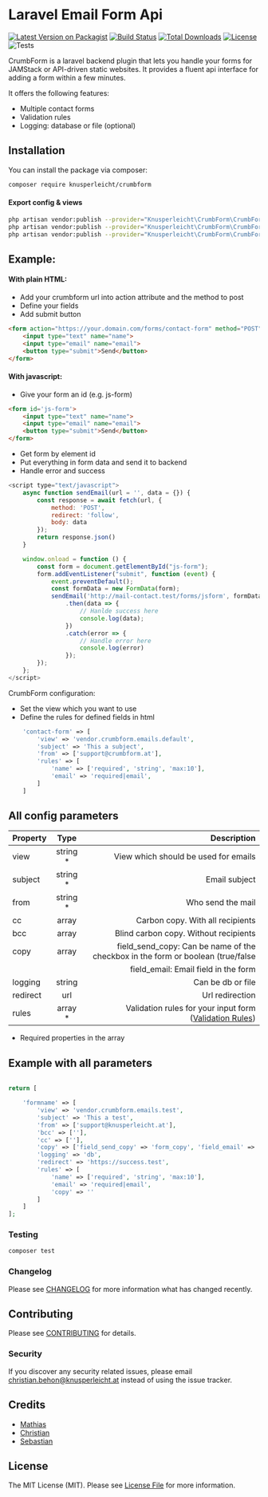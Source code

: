 # Laravel Email Form Api

[![Latest Version on Packagist](https://img.shields.io/packagist/v/knusperleicht/crumbform.svg?style=flat-square)](https://packagist.org/packages/knusperleicht/crumbform)
[![Build Status](https://img.shields.io/travis/knusperleicht/crumbform/master.svg?style=flat-square)](https://travis-ci.org/knusperleicht/crumbform)
[![Total Downloads](https://img.shields.io/packagist/dt/knusperleicht/crumbform.svg?style=flat-square)](https://packagist.org/packages/knusperleicht/crumbform)
[![License](https://img.shields.io/packagist/l/knusperleicht/crumbform)](https://packagist.org/packages/knusperleicht/crumbform)
![Tests](https://github.com/knusperleicht/crumbform/workflows/Tests/badge.svg)

CrumbForm is a laravel backend plugin that lets you handle your forms for JAMStack or API-driven static websites. It
provides a fluent api interface for adding a form within a few minutes.

It offers the following features:

- Multiple contact forms
- Validation rules
- Logging: database or file (optional)

## Installation

You can install the package via composer:

```bash
composer require knusperleicht/crumbform
```

#### Export config & views

``` bash
php artisan vendor:publish --provider="Knusperleicht\CrumbForm\CrumbFormServiceProvider" --tag="config"
php artisan vendor:publish --provider="Knusperleicht\CrumbForm\CrumbFormServiceProvider" --tag="views"
php artisan vendor:publish --provider="Knusperleicht\CrumbForm\CrumbFormServiceProvider" --tag="migrations"
```

## Example:

#### With plain HTML:

- Add your crumbform url into action attribute and the method to post
- Define your fields
- Add submit button

``` html
<form action="https://your.domain.com/forms/contact-form" method="POST">
    <input type="text" name="name">
    <input type="email" name="email">
    <button type="submit">Send</button>
</form>
```

#### With javascript:

- Give your form an id (e.g. js-form)

``` html
<form id='js-form'>
    <input type="text" name="name">
    <input type="email" name="email">
    <button type="submit">Send</button>
</form>
```

- Get form by element id
- Put everything in form data and send it to backend
- Handle error and success

``` js
<script type="text/javascript">
    async function sendEmail(url = '', data = {}) {
        const response = await fetch(url, {
            method: 'POST',
            redirect: 'follow',
            body: data
        });
        return response.json()
    }

    window.onload = function () {
        const form = document.getElementById("js-form");
        form.addEventListener("submit", function (event) {
            event.preventDefault();
            const formData = new FormData(form);
            sendEmail('http://mail-contact.test/forms/jsform', formData)
                .then(data => {
                    // Hanlde success here
                    console.log(data);
                })
                .catch(error => {
                    // Handle error here
                    console.log(error)
                });
        });
    };
</script>
```

CrumbForm configuration:

- Set the view which you want to use
- Define the rules for defined fields in html

``` php
    'contact-form' => [
        'view' => 'vendor.crumbform.emails.default',
        'subject' => 'This a subject',
        'from' => ['support@crumbform.at'],
        'rules' => [
            'name' => ['required', 'string', 'max:10'],
            'email' => 'required|email',
        ]
    ]
```

## All config parameters

| Property  |      Type     | Description|
|-----------|:-------------:|--------:|
| view      | string *      | View which should be used for emails | 
| subject   | string *      |  Email subject |
| from      | string *      |  Who send the mail |
| cc        | array         |  Carbon copy. With all recipients |
| bcc       | array         |  Blind carbon copy. Without recipients |
| copy      | array         |  field_send_copy: Can be name of the checkbox in the form or boolean (true/false |
|           |               |  field_email: Email field in the form |
| logging   | string        |  Can be db or file  |
| redirect  | url           |  Url redirection  |
| rules     | array *        | Validation rules for your input form ([Validation Rules](https://laravel.com/docs/8.x/validation#available-validation-rules)) |

* Required properties in the array

## Example with all parameters

``` php

return [

    'formname' => [
        'view' => 'vendor.crumbform.emails.test',
        'subject' => 'This a test',
        'from' => ['support@knusperleicht.at'],
        'bcc' => [''],
        'cc' => [''],
        'copy' => ['field_send_copy' => 'form_copy', 'field_email' => 'form_email'],
        'logging' => 'db',
        'redirect' => 'https://success.test',
        'rules' => [
            'name' => ['required', 'string', 'max:10'],
            'email' => 'required|email',
            'copy' => ''
        ]
    ]
];
```

### Testing

``` bash
composer test
```

### Changelog

Please see [CHANGELOG](CHANGELOG.md) for more information what has changed recently.

## Contributing

Please see [CONTRIBUTING](CONTRIBUTING.md) for details.

### Security

If you discover any security related issues, please email christian.behon@knusperleicht.at instead of using the issue
tracker.

## Credits

- [Mathias](https://github.com/knusperleicht)
- [Christian](https://github.com/knusperleicht)
- [Sebastian](https://github.com/knusperleicht)

## License

The MIT License (MIT). Please see [License File](LICENSE.md) for more information.
